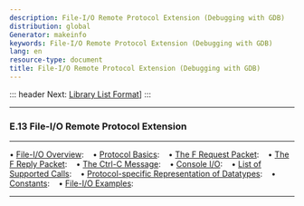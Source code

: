 ```yaml
---
description: File-I/O Remote Protocol Extension (Debugging with GDB)
distribution: global
Generator: makeinfo
keywords: File-I/O Remote Protocol Extension (Debugging with GDB)
lang: en
resource-type: document
title: File-I/O Remote Protocol Extension (Debugging with GDB)
---
```

::: header
Next: [Library List Format](Library-List-Format.html#Library-List-Format)]
:::

---

### E.13 File-I/O Remote Protocol Extension

---

• [File-I/O Overview](File_002dI_002fO-Overview.html#File_002dI_002fO-Overview):                                                                                 
• [Protocol Basics](Protocol-Basics.html#Protocol-Basics):                                                                                                       
• [The F Request Packet](The-F-Request-Packet.html#The-F-Request-Packet):                                                                                        
• [The F Reply Packet](The-F-Reply-Packet.html#The-F-Reply-Packet):                                                                                              
• [The Ctrl-C Message](The-Ctrl_002dC-Message.html#The-Ctrl_002dC-Message):                                                                                      
• [Console I/O](Console-I_002fO.html#Console-I_002fO):                                                                                                           
• [List of Supported Calls](List-of-Supported-Calls.html#List-of-Supported-Calls):                                                                               
• [Protocol-specific Representation of Datatypes](Protocol_002dspecific-Representation-of-Datatypes.html#Protocol_002dspecific-Representation-of-Datatypes):     
• [Constants](Constants.html#Constants):                                                                                                                         
• [File-I/O Examples](File_002dI_002fO-Examples.html#File_002dI_002fO-Examples):                                                                                                

---
